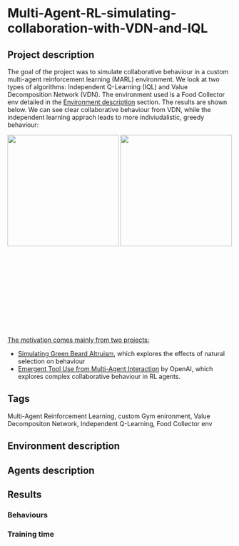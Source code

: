 # Multi-Agent-RL-simulating-collaboration-with-VDN-and-IQL

## Project description
The goal of the project was to simulate collaborative behaviour in a custom multi-agent reinforcement learning (MARL) environment. We look at two types of algorithms: Independent Q-Learning (IQL) and Value Decomposition Network (VDN). The environment used is a Food Collector env detailed in the [Environment description](#environment-description) section. The results are shown below. We can see clear collaborative behaviour from VDN, while the independent learning apprach leads to more indiviudalistic, greedy behaviour:

<a href="url"><img src="https://user-images.githubusercontent.com/74935134/161282878-4cc5a9cb-c68a-4e93-8a12-e50dfb491263.gif" align="left" width="250" height="250"/>

<a href="url"><img src="https://user-images.githubusercontent.com/74935134/161281461-926ef432-d1c1-4a29-97be-c184871dce8b.gif" align="middle" width="250" height="250"/>
<br/><br/><br/><br/><br/><br/><br/><br/><br/><br/><br/><br/>


The motivation comes mainly from two projects:
- [Simulating Green Beard Altruism](https://www.youtube.com/watch?v=goePYJ74Ydg), which explores the effects of natural selection on behaviour
- [Emergent Tool Use from Multi-Agent Interaction](https://arxiv.org/abs/1909.07528) by OpenAI, which explores complex collaborative behaviour in RL agents.


## Tags
Multi-Agent Reinforcement Learning, custom Gym enironment, Value Decompositon Network, Independent Q-Learning, Food Collector env

## Environment description

## Agents description

## Results

### Behaviours

### Training time
